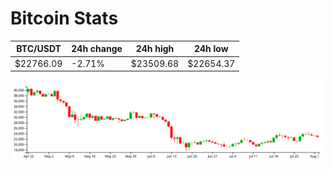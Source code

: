 # Bitcoin Stats

BTC/USDT|24h change|24h high|24h low|
|---|---|---|---|
|$22766.09|-2.71%|$23509.68|$22654.37|

<img src="./chart.svg">
